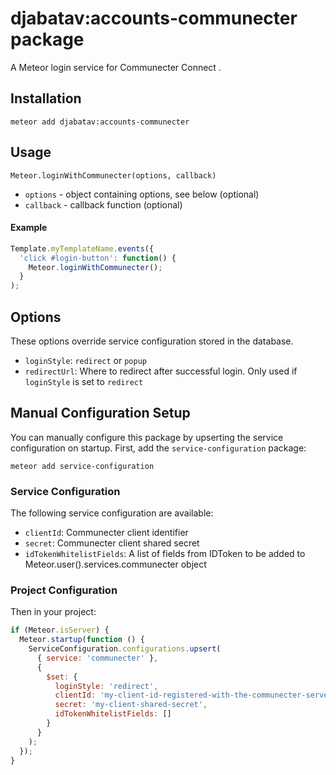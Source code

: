 # djabatav:accounts-communecter package

A Meteor login service for Communecter Connect .

## Installation

    meteor add djabatav:accounts-communecter

## Usage

`Meteor.loginWithCommunecter(options, callback)`
* `options` - object containing options, see below (optional)
* `callback` - callback function (optional)

#### Example

```js
Template.myTemplateName.events({
  'click #login-button': function() {
    Meteor.loginWithCommunecter();
  }
);
```


## Options

These options override service configuration stored in the database.

* `loginStyle`: `redirect` or `popup`
* `redirectUrl`: Where to redirect after successful login. Only used if `loginStyle` is set to `redirect`

## Manual Configuration Setup

You can manually configure this package by upserting the service configuration on startup. First, add the `service-configuration` package:

    meteor add service-configuration

### Service Configuration

The following service configuration are available:

* `clientId`: Communecter client identifier
* `secret`: Communecter client shared secret
* `idTokenWhitelistFields`: A list of fields from IDToken to be added to Meteor.user().services.communecter object

### Project Configuration

Then in your project:

```js
if (Meteor.isServer) {
  Meteor.startup(function () {
    ServiceConfiguration.configurations.upsert(
      { service: 'communecter' },
      {
        $set: {
          loginStyle: 'redirect',
          clientId: 'my-client-id-registered-with-the-communecter-server',
          secret: 'my-client-shared-secret',
          idTokenWhitelistFields: []
        }
      }
    );
  });
}
```